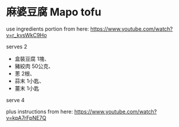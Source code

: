 # 麻婆豆腐 Mapo tofu

use ingredients portion from here:
https://www.youtube.com/watch?v=r_kvsWkC9Ho

serves 2

- 盒裝豆腐  1塊、
- 豬絞肉 50公克、
- 蔥 2根、
- 蒜末 1小匙、
- 薑末 1小匙

serve 4

plus instructions from here:
https://www.youtube.com/watch?v=kpA7rFpNE7Q
